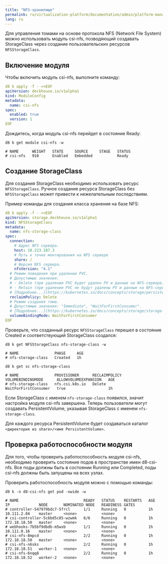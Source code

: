```yaml
---
title: "NFS-хранилище"
permalink: ru/virtualization-platform/documentation/admin/platform-management/storage/sds/nfs.html
lang: ru
---
```


Для управления томами на основе протокола NFS (Network File System) можно использовать модуль csi-nfs, позводяющий создавать StorageClass через создание пользовательских ресурсов `NFSStorageClass`.

## Включение модуля

Чтобы включить модуль csi-nfs, выполните команду:

```yaml
d8 k apply -f - <<EOF
apiVersion: deckhouse.io/v1alpha1
kind: ModuleConfig
metadata:
  name: csi-nfs
spec:
  enabled: true
  version: 1
EOF
```

Дождитесь, когда модуль csi-nfs перейдет в состояние Ready:

```shell
d8 k get module csi-nfs -w

# NAME      WEIGHT   STATE     SOURCE     STAGE   STATUS
# csi-nfs   910      Enabled   Embedded           Ready
```

## Создание StorageClass

Для создания StorageClass необходимо использовать ресурс `NFSStorageClass`.
Ручное создание ресурса StorageClass без `NFSStorageClass` может привести к нежелательным последствиям.

Пример команды для создания класса хранения на базе NFS:

```yaml
d8 k apply -f - <<EOF
apiVersion: storage.deckhouse.io/v1alpha1
kind: NFSStorageClass
metadata:
  name: nfs-storage-class
spec:
  connection:
    # Адрес NFS сервера.
    host: 10.223.187.3
    # Путь к точке монтирования на NFS сервере
    share: /
    # Версия NFS сервера.
    nfsVersion: "4.1"
  # Режим поведения при удалении PVC.
  # Допустимые значения:
  # - Delete (при удалении PVC будет удален PV и данные на NFS-сервере);
  # - Retain (при удалении PVC не будут удалены PV и данные на NFS-сервере, потребуют ручного удаления пользователем).
  # [Подробнее...](https://kubernetes.io/docs/concepts/storage/persistent-volumes/#reclaiming)
  reclaimPolicy: Delete
  # Режим создания тома.
  # Допустимые значения: "Immediate", "WaitForFirstConsumer". 
  # [Подробнее...](https://kubernetes.io/docs/concepts/storage/storage-classes/#volume-binding-mode)
  volumeBindingMode: WaitForFirstConsumer
EOF
```

Проверьте, что созданный ресурс `NFSStorageClass` перешел в состояние Created и соответствующий StorageClass создался:

```shell
d8 k get NFSStorageClass nfs-storage-class -w

# NAME                PHASE     AGE
# nfs-storage-class   Created   1h

d8 k get sc nfs-storage-class

# NAME                PROVISIONER      RECLAIMPOLICY   VOLUMEBINDINGMODE      ALLOWVOLUMEEXPANSION   AGE
# nfs-storage-class   nfs.csi.k8s.io   Delete          WaitForFirstConsumer   true                   1h
```

Если StorageClass с именем `nfs-storage-class` появился, значит настройка модуля csi-nfs завершена.
Теперь пользователи могут создавать PersistentVolume, указывая StorageClass с именем `nfs-storage-class`.

Для каждого ресурса PersistentVolume будет создаваться каталог `<директория из share>/<имя PersistentVolume>`.

## Проверка работоспособности модуля

Для того, чтобы проверить работоспособность модуля csi-nfs, необходимо проверить состояние подов в пространстве имен d8-csi-nfs.
Все поды должны быть в состоянии Running или Completed, поды csi-nfs должны быть запущены на всех узлах.

Проверить работоспособность модуля можно с помощью команды:

```shell
d8 k -n d8-csi-nfs get pod -owide -w

# NAME                             READY   STATUS    RESTARTS   AGE   IP             NODE       NOMINATED NODE   READINESS GATES
# controller-547979bdc7-5frcl      1/1     Running   0          1h    10.111.2.84    master     <none>           <none>
# csi-controller-5c6bd5c85-wzwmk   6/6     Running   0          1h    172.18.18.50   master     <none>           <none>
# webhooks-7b5bf9dbdb-m5wxb        1/1     Running   0          1h    10.111.0.16    master     <none>           <none>
# csi-nfs-8mpcd                    2/2     Running   0          1h    172.18.18.50   master     <none>           <none>
# csi-nfs-n6sks                    2/2     Running   0          1h    172.18.18.51   worker-1   <none>           <none>
# csi-nfs-6nqq8                    2/2     Running   0          1h    172.18.18.52   worker-2   <none>           <none>
```
